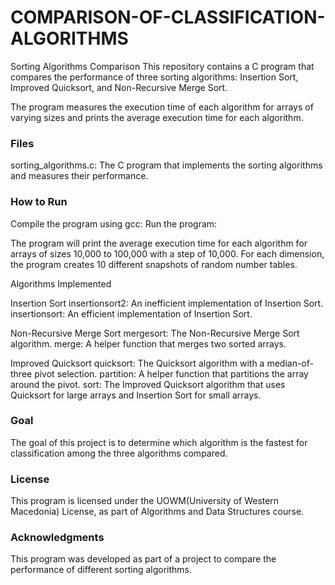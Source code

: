# COMPARISON-OF-CLASSIFICATION-ALGORITHMS 

Sorting Algorithms Comparison
This repository contains a C program that compares the performance of three sorting algorithms: 
Insertion Sort, Improved Quicksort, and Non-Recursive Merge Sort. 

The program measures the execution time of each algorithm for arrays of varying sizes and prints the average execution time for each algorithm.

### Files

sorting_algorithms.c: The C program that implements the sorting algorithms and measures their performance.

### How to Run

Compile the program using gcc:
Run the program:

The program will print the average execution time for each algorithm for arrays of sizes 10,000 to 100,000 with a step of 10,000.
For each dimension, the program creates 10 different snapshots of random number tables.

Algorithms Implemented

Insertion Sort
insertionsort2: An inefficient implementation of Insertion Sort.
insertionsort: An efficient implementation of Insertion Sort.

Non-Recursive Merge Sort
mergesort: The Non-Recursive Merge Sort algorithm.
merge: A helper function that merges two sorted arrays.

Improved Quicksort
quicksort: The Quicksort algorithm with a median-of-three pivot selection.
partition: A helper function that partitions the array around the pivot.
sort: The Improved Quicksort algorithm that uses Quicksort for large arrays and Insertion Sort for small arrays.

### Goal

The goal of this project is to determine which algorithm is the fastest for classification among the three algorithms compared.

### License

This program is licensed under the UOWM(University of Western Macedonia) License, as part of Algorithms and Data Structures course.

### Acknowledgments

This program was developed as part of a project to compare the performance of different sorting algorithms.




